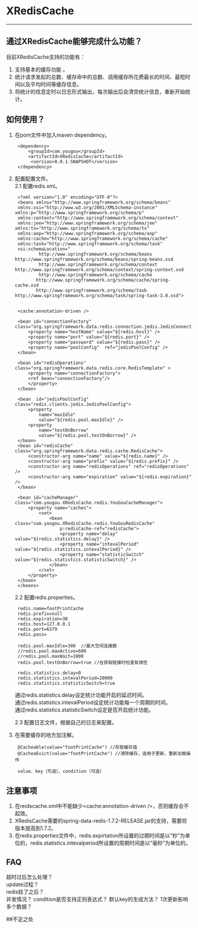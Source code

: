 # XRedisCache
***

## 通过XRedisCache能够完成什么功能？

目前XRedisCache支持的功能有：  
 1. 支持基本的缓存功能 。   
 2. 统计请求发起的总数、缓存命中的总数、调用缓存所花费最长的时间、最短时间以及平均时间等缓存信息。  
 3. 将统计的信息定时以日志形式输出，每次输出后会清空统计信息，重新开始统计。
## 如何使用？
1. 在pom文件中加入maven dependency。  

		<dependency>
	  		<groupId>com.yougou</groupId>
	  		<artifactId>XRedisCache</artifactId>
	 		 <version>0.0.1-SNAPSHOT</version>
		</dependency>

2. 配置配置文件。  
2.1 配置redis.xml。 
 
		<?xml version="1.0" encoding="UTF-8"?>
		<beans xmlns="http://www.springframework.org/schema/beans"
		xmlns:xsi="http://www.w3.org/2001/XMLSchema-instance" xmlns:p="http://www.springframework.org/schema/p"
		xmlns:context="http://www.springframework.org/schema/context"
		xmlns:jee="http://www.springframework.org/schema/jee" xmlns:tx="http://www.springframework.org/schema/tx"
		xmlns:aop="http://www.springframework.org/schema/aop"
		xmlns:cache="http://www.springframework.org/schema/cache" 
		xmlns:task="http://www.springframework.org/schema/task"
		xsi:schemaLocation="  
		        http://www.springframework.org/schema/beans http://www.springframework.org/schema/beans/spring-beans.xsd  
		        http://www.springframework.org/schema/context http://www.springframework.org/schema/context/spring-context.xsd
		        http://www.springframework.org/schema/cache
		       http://www.springframework.org/schema/cache/spring-cache.xsd
		       http://www.springframework.org/schema/task http://www.springframework.org/schema/task/spring-task-3.0.xsd">
		
		
		<cache:annotation-driven />
		
		<bean id="connectionFactory" class="org.springframework.data.redis.connection.jedis.JedisConnectionFactory">
			<property name="hostName" value="${redis.host}" />
			<property name="port" value="${redis.port}" />
			<property name="password" value="${redis.pass}" />
			<property name="poolConfig"  ref="jedisPoolConfig" />
		</bean>
		
		<bean id="redisOperations" class="org.springframework.data.redis.core.RedisTemplate" >
			<property name="connectionFactory">
			<ref bean="connectionFactory"/>
			</property>
		</bean>
		
		<bean  id="jedisPoolConfig"  class="redis.clients.jedis.JedisPoolConfig">  
		    <property  
		        name="maxIdle"  
		        value="${redis.pool.maxIdle}" />  
		    <property  
		        name="testOnBorrow"  
		        value="${redis.pool.testOnBorrow}" />  
		</bean>  
		<bean id="redisCache" class="org.springframework.data.redis.cache.RedisCache">
			<constructor-arg name="name" value="${redis.name}" />
			<constructor-arg name="prefix" value="${redis.prefix}" />
			<constructor-arg name="redisOperations" ref="redisOperations" />
			<constructor-arg name="expiration" value="${redis.expiration}" />
		</bean>
		
		<bean id="cacheManager" class="com.yougou.XRedisCache.redis.YouGouCacheManager">
			<property name="caches">
				<set>
					<bean class="com.yougou.XRedisCache.redis.YouGouRedisCache"
						p:redisCache-ref="redisCache">
						<property name="delay" value="${redis.statistics.delay}" />
						<property name="intevalPeriod" value="${redis.statistics.intevalPeriod}" />
						<property name="statisticSwitch" value="${redis.statistics.statisticSwitch}" />
					</bean>
				</set>
			</property>
		</bean>
		</beans>

	2.2 配置redis.properties。

		redis.name=footPrintCache
		redis.prefix=null
		redis.expiration=30
		redis.host=127.0.0.1
		redis.port=6379
		redis.pass=
		  
		redis.pool.maxIdle=300  //最大空闲连接数
		//redis.pool.maxActive=600
		//redis.pool.maxWait=1000
		redis.pool.testOnBorrow=true //在获取链接时检查有效性
		
		redis.statistics.delay=0
		redis.statistics.intevalPeriod=20000
		redis.statistics.statisticSwitch=true

	通过redis.statistics.delay设定统计功能开启的延迟时间。  
	通过redis.statistics.intevalPeriod设定统计功能每一个周期的时间。  
	通过redis.statistics.statisticSwitch设定是否开启统计功能。

	2.3 配置日志文件，根据自己的日志来配置。
3. 在需要缓存的地方加注解。  

		@Cacheable(value="footPrintCache") //存取缓存值
		@CacheaEvict(value="footPrintCache") //清除缓存，适用于更新、重新加载操作

		value、key（可选）、condition（可选）
## 注意事项
1. 在reidscache.xml中不能缺少<cache:annotation-driven />，否则缓存会不起效。
2. XRedisCache需要的spring-data-redis-1.7.2-RELEASE.jar的支持，需要将版本提高到1.7.2。
3. 在redis.properties文件中，redis.expirtation所设置的过期时间是以“秒”为单位的，redis.statistics.intevalperiod所设置的周期时间是以“毫秒”为单位的。

## FAQ

超时过后怎么处理？  
update过程？  
redis挂了之后？  
并发情况？
condition是否支持正则表达式？
默认key的生成方法？
1次更新影响多个数据？

##不足之处